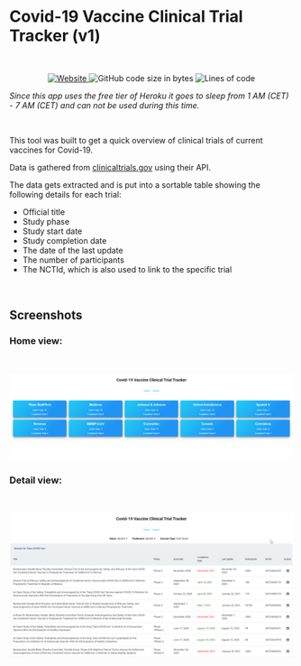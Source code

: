 # Covid-19 Vaccine Clinical Trial Tracker (v1)

<br/>

<div align="center">
  <a href="https://c19-vaccine-trials.herokuapp.com/">
  
  ![Website](https://img.shields.io/website?url=https%3A%2F%2Fc19-vaccine-trials.herokuapp.com%2F)
  </a>
  <img alt="GitHub code size in bytes" src="https://img.shields.io/github/languages/code-size/BunnyTheLifeguard/c19_vaccine_trial_tracker"> <img alt="Lines of code" src="https://img.shields.io/tokei/lines/github/BunnyTheLifeguard/c19_vaccine_trial_tracker">
</div>

*Since this app uses the free tier of Heroku it goes to sleep from 1 AM (CET) - 7 AM (CET) and can not be used during this time.*

<br>

This tool was built to get a quick overview of clinical trials of current vaccines for Covid-19.

Data is gathered from [clinicaltrials.gov](https://www.clinicaltrials.gov) using their API.

The data gets extracted and is put into a sortable table showing the following details for each trial:

- Official title
- Study phase
- Study start date
- Study completion date
- The date of the last update
- The number of participants
- The NCTId, which is also used to link to the specific trial

<br>

## Screenshots

### Home view:

<br>

![Screenshot home](/img/home.png)

### Detail view:

<br>

![Screenshot table](/img/table.png)
